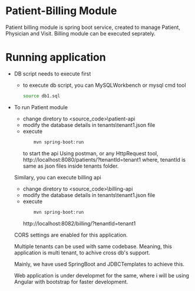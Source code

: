 # Patient-Billing Module

Patient billing module is spring boot service, created to manage Patient, Physician and Visit. Billing module can be executed seprately.

# Running application
- DB script needs to execute first
   - to execute db script, you can MySQLWorkbench or mysql cmd tool
        ```sh 
        source db1.sql
        ```

- To run Patient module
    - change diretory to <source_code>\patient-api
    - modify the database details in tenants\tenant1.json file
    - execute 
        ```sh
            mvn spring-boot:run
        ```
        to start the api
        Using postman, or any HttpRequest tool, 
        http://localhost:8080/patients/?tenantId=tenant1
            where, tenantId is same as json files inside tenants folder.
    
    Similary, you can execute billing api
    - change diretory to <source_code>\billing-api
    - modify the database details in tenants\tenant1.json file
    - execute 
        ```sh
            mvn spring-boot:run
        ```
        http://localhost:8082/billing/?tenantId=tenant1
    
    CORS settings are enabled for this application.
        
    Multiple tenants can be used with same codebase. Meaning, this application is multi tenant, to achive cross db's support.
    
    Mainly, we have used SpringBoot and JDBCTemplates to achieve this.
    
    Web application is under developmet for the same, where i will be using Angular with bootstrap for faster development.
